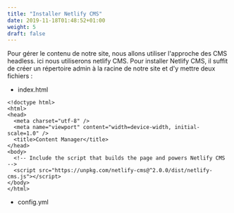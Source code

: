 ```yaml
---
title: "Installer Netlify CMS"
date: 2019-11-18T01:48:52+01:00
weight: 5
draft: false
---
```


Pour gérer le contenu de notre site, nous allons utiliser l'approche des CMS headless. ici nous utiliserons netlify CMS. 
Pour installer Netlify CMS, il suffit de créer un répertoire admin à la racine de notre site et d'y mettre deux fichiers :
- index.html
```
<!doctype html>
<html>
<head>
  <meta charset="utf-8" />
  <meta name="viewport" content="width=device-width, initial-scale=1.0" />
  <title>Content Manager</title>
</head>
<body>
  <!-- Include the script that builds the page and powers Netlify CMS -->
  <script src="https://unpkg.com/netlify-cms@^2.0.0/dist/netlify-cms.js"></script>
</body>
</html>
```
- config.yml
```

```
